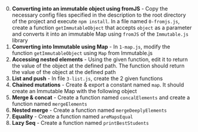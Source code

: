 0. **Converting into an immutable object using fromJS** - Copy the necessary config files specified in the description to the root directory of the project and execute `npm install`. In a file named `0-fromjs.js`, create a function `getImmutableObject` that accepts `object` as a parameter and converts it into an immutable Map using `fromJS` of the `Immutable.js` library
1. **Converting into Immutable using Map** - In `1-map.js`, modify the function `getImmutableObject` using `Map` from Immutable.js
2. **Accessing nested elements** - Using the given function, edit it to return the value of the object at the defined path. The function should return the value of the object at the defined path
3. **List and push** - In file `3-list.js`, create the 2 given functions
4. **Chained mutations** - Create & export a constant named `map`. It should create an Immutable Map with the following object
5. **Merge & concat** - Create a function named `concalElements` and create a function named `mergeElements`
6. **Nested merge** - Create a function named `mergeDeeplyElements`
7. **Equality** - Create a function named `areMapsEqual`
8. **Lazy Seq** - Create a function named `printBestStudents`
